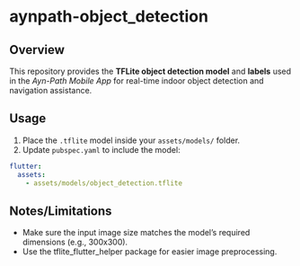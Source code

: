 # aynpath-object_detection

## Overview
This repository provides the **TFLite object detection model** and **labels** used in the *Ayn-Path Mobile App* for real-time indoor object detection and navigation assistance.

## Usage
1. Place the `.tflite` model inside your `assets/models/` folder.  
2. Update `pubspec.yaml` to include the model:  

```yaml
flutter:
  assets:
    - assets/models/object_detection.tflite
```

## Notes/Limitations
* Make sure the input image size matches the model’s required dimensions (e.g., 300x300).
* Use the tflite_flutter_helper package for easier image preprocessing.
